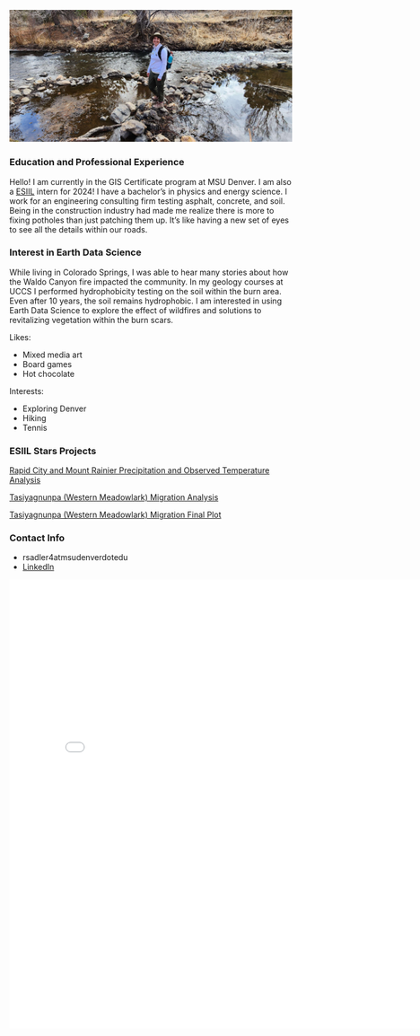 
![Rachel hiking by stream](/img/Hiking.jpg)

### Education and Professional Experience
Hello! I am currently in the GIS Certificate program at MSU Denver. I am also a [ESIIL](https://esiil.org) intern for 2024! I have a bachelor’s in physics and energy science. I work for an engineering consulting firm testing asphalt, concrete, and soil. Being in the construction industry had made me realize there is more to fixing potholes than just patching them up. It’s like having a new set of eyes to see all the details within our roads. 


### Interest in Earth Data Science
While living in Colorado Springs, I was able to hear many stories about how the Waldo Canyon fire impacted the community. In my geology courses at UCCS I performed hydrophobicity testing on the soil within the burn area. Even after 10 years, the soil remains hydrophobic. I am interested in using Earth Data Science to explore the effect of wildfires and solutions to revitalizing vegetation within the burn scars.

Likes:
- Mixed media art
- Board games
- Hot chocolate

Interests:
- Exploring Denver
- Hiking
- Tennis


### ESIIL Stars Projects
[Rapid City and Mount Rainier Precipitation and Observed Temperature Analysis](https://rachelsadler.github.io/Projects/GetStartedwithOpenReproducibleScience.html)

[Tasiyagnunpa (Western Meadowlark) Migration Analysis](https://rachelsadler.github.io/Projects/species-distribution.html)

[Tasiyagnunpa (Western Meadowlark) Migration Final Plot](https://rachelsadler.github.io/Projects/migration.html)

### Contact Info
- rsadler4atmsudenverdotedu
- [LinkedIn](https://www.linkedin.com/in/rachel-k-sadler)

<embed type="text/html" src="auraria.html" width="800" height="800">
